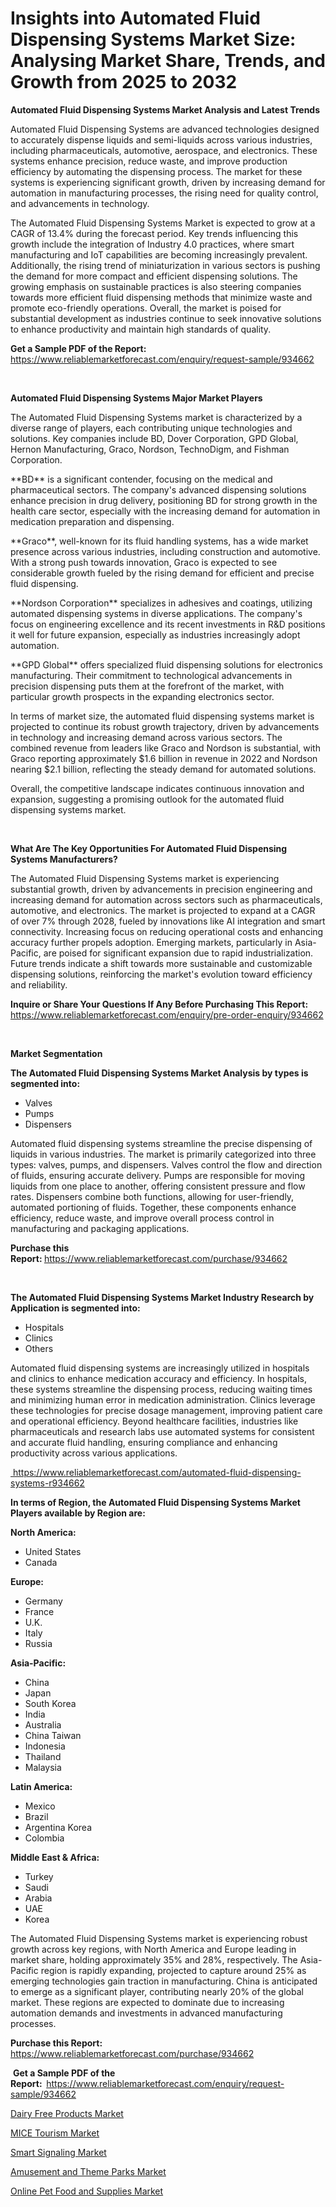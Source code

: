 <p><h1>Insights into Automated Fluid Dispensing Systems Market Size: Analysing Market Share, Trends, and Growth from 2025 to 2032</h1></p><p><strong>Automated Fluid Dispensing Systems Market Analysis and Latest Trends</strong></p>
<p><p>Automated Fluid Dispensing Systems are advanced technologies designed to accurately dispense liquids and semi-liquids across various industries, including pharmaceuticals, automotive, aerospace, and electronics. These systems enhance precision, reduce waste, and improve production efficiency by automating the dispensing process. The market for these systems is experiencing significant growth, driven by increasing demand for automation in manufacturing processes, the rising need for quality control, and advancements in technology.</p><p>The Automated Fluid Dispensing Systems Market is expected to grow at a CAGR of 13.4% during the forecast period. Key trends influencing this growth include the integration of Industry 4.0 practices, where smart manufacturing and IoT capabilities are becoming increasingly prevalent. Additionally, the rising trend of miniaturization in various sectors is pushing the demand for more compact and efficient dispensing solutions. The growing emphasis on sustainable practices is also steering companies towards more efficient fluid dispensing methods that minimize waste and promote eco-friendly operations. Overall, the market is poised for substantial development as industries continue to seek innovative solutions to enhance productivity and maintain high standards of quality.</p></p>
<p><strong>Get a Sample PDF of the Report:&nbsp;</strong> <a href="https://www.reliablemarketforecast.com/enquiry/request-sample/934662?utm_campaign=1890&utm_medium=2&utm_source=Github&utm_content=ia&utm_term=07032025&utm_id=automated-fluid-dispensing-systems">https://www.reliablemarketforecast.com/enquiry/request-sample/934662</a></p>
<p>&nbsp;</p>
<p><strong>Automated Fluid Dispensing Systems Major Market Players</strong></p>
<p><p>The Automated Fluid Dispensing Systems market is characterized by a diverse range of players, each contributing unique technologies and solutions. Key companies include BD, Dover Corporation, GPD Global, Hernon Manufacturing, Graco, Nordson, TechnoDigm, and Fishman Corporation.</p><p>**BD** is a significant contender, focusing on the medical and pharmaceutical sectors. The company's advanced dispensing solutions enhance precision in drug delivery, positioning BD for strong growth in the health care sector, especially with the increasing demand for automation in medication preparation and dispensing.</p><p>**Graco**, well-known for its fluid handling systems, has a wide market presence across various industries, including construction and automotive. With a strong push towards innovation, Graco is expected to see considerable growth fueled by the rising demand for efficient and precise fluid dispensing.</p><p>**Nordson Corporation** specializes in adhesives and coatings, utilizing automated dispensing systems in diverse applications. The company's focus on engineering excellence and its recent investments in R&D positions it well for future expansion, especially as industries increasingly adopt automation.</p><p>**GPD Global** offers specialized fluid dispensing solutions for electronics manufacturing. Their commitment to technological advancements in precision dispensing puts them at the forefront of the market, with particular growth prospects in the expanding electronics sector.</p><p>In terms of market size, the automated fluid dispensing systems market is projected to continue its robust growth trajectory, driven by advancements in technology and increasing demand across various sectors. The combined revenue from leaders like Graco and Nordson is substantial, with Graco reporting approximately $1.6 billion in revenue in 2022 and Nordson nearing $2.1 billion, reflecting the steady demand for automated solutions.</p><p>Overall, the competitive landscape indicates continuous innovation and expansion, suggesting a promising outlook for the automated fluid dispensing systems market.</p></p>
<p>&nbsp;</p>
<p><strong>What Are The Key Opportunities For Automated Fluid Dispensing Systems Manufacturers?</strong></p>
<p><p>The Automated Fluid Dispensing Systems market is experiencing substantial growth, driven by advancements in precision engineering and increasing demand for automation across sectors such as pharmaceuticals, automotive, and electronics. The market is projected to expand at a CAGR of over 7% through 2028, fueled by innovations like AI integration and smart connectivity. Increasing focus on reducing operational costs and enhancing accuracy further propels adoption. Emerging markets, particularly in Asia-Pacific, are poised for significant expansion due to rapid industrialization. Future trends indicate a shift towards more sustainable and customizable dispensing solutions, reinforcing the market's evolution toward efficiency and reliability.</p></p>
<p><strong>Inquire or Share Your Questions If Any Before Purchasing This Report:</strong> <a href="https://www.reliablemarketforecast.com/enquiry/pre-order-enquiry/934662?utm_campaign=1890&utm_medium=2&utm_source=Github&utm_content=ia&utm_term=07032025&utm_id=automated-fluid-dispensing-systems">https://www.reliablemarketforecast.com/enquiry/pre-order-enquiry/934662</a></p>
<p>&nbsp;</p>
<p><strong>Market Segmentation</strong></p>
<p><strong>The Automated Fluid Dispensing Systems Market Analysis by types is segmented into:</strong></p>
<p><ul><li>Valves</li><li>Pumps</li><li>Dispensers</li></ul></p>
<p><p>Automated fluid dispensing systems streamline the precise dispensing of liquids in various industries. The market is primarily categorized into three types: valves, pumps, and dispensers. Valves control the flow and direction of fluids, ensuring accurate delivery. Pumps are responsible for moving liquids from one place to another, offering consistent pressure and flow rates. Dispensers combine both functions, allowing for user-friendly, automated portioning of fluids. Together, these components enhance efficiency, reduce waste, and improve overall process control in manufacturing and packaging applications.</p></p>
<p><strong>Purchase this Report:&nbsp;</strong><a href="https://www.reliablemarketforecast.com/purchase/934662?utm_campaign=1890&utm_medium=2&utm_source=Github&utm_content=ia&utm_term=07032025&utm_id=automated-fluid-dispensing-systems">https://www.reliablemarketforecast.com/purchase/934662</a></p>
<p>&nbsp;</p>
<p><strong>The Automated Fluid Dispensing Systems Market Industry Research by Application is segmented into:</strong></p>
<p><ul><li>Hospitals</li><li>Clinics</li><li>Others</li></ul></p>
<p><p>Automated fluid dispensing systems are increasingly utilized in hospitals and clinics to enhance medication accuracy and efficiency. In hospitals, these systems streamline the dispensing process, reducing waiting times and minimizing human error in medication administration. Clinics leverage these technologies for precise dosage management, improving patient care and operational efficiency. Beyond healthcare facilities, industries like pharmaceuticals and research labs use automated systems for consistent and accurate fluid handling, ensuring compliance and enhancing productivity across various applications.</p></p>
<p><a href="https://www.reliablemarketforecast.com/automated-fluid-dispensing-systems-r934662?utm_campaign=1890&utm_medium=2&utm_source=Github&utm_content=ia&utm_term=07032025&utm_id=automated-fluid-dispensing-systems">&nbsp;https://www.reliablemarketforecast.com/automated-fluid-dispensing-systems-r934662</a></p>
<p><strong>In terms of Region, the Automated Fluid Dispensing Systems Market Players available by Region are:</strong></p>
<p>
    <p> <strong> North America: </strong>
        <ul>
            <li>United States</li>
            <li>Canada</li>
        </ul>
        </p> 
    <p> <strong> Europe: </strong>
        <ul>
            <li>Germany</li>
            <li>France</li>
            <li>U.K.</li>
            <li>Italy</li>
            <li>Russia</li>
        </ul>
        </p> 
    <p> <strong> Asia-Pacific: </strong>
        <ul>
            <li>China</li>
            <li>Japan</li>
            <li>South Korea</li>
            <li>India</li>
            <li>Australia</li>
            <li>China Taiwan</li>
            <li>Indonesia</li>
            <li>Thailand</li>
            <li>Malaysia</li>
        </ul>
        </p> 
    <p> <strong> Latin America: </strong>
        <ul>
            <li>Mexico</li>
            <li>Brazil</li>
            <li>Argentina Korea</li>
            <li>Colombia</li>
        </ul>
        </p> 
    <p> <strong> Middle East & Africa: </strong>
        <ul>
            <li>Turkey</li>
            <li>Saudi</li>
            <li>Arabia</li>
            <li>UAE</li>
            <li>Korea</li>
        </ul>
    </p>
    </p>
<p><p>The Automated Fluid Dispensing Systems market is experiencing robust growth across key regions, with North America and Europe leading in market share, holding approximately 35% and 28%, respectively. The Asia-Pacific region is rapidly expanding, projected to capture around 25% as emerging technologies gain traction in manufacturing. China is anticipated to emerge as a significant player, contributing nearly 20% of the global market. These regions are expected to dominate due to increasing automation demands and investments in advanced manufacturing processes.</p></p>
<p><strong>Purchase this Report: </strong><a href="https://www.reliablemarketforecast.com/purchase/934662?utm_campaign=1890&utm_medium=2&utm_source=Github&utm_content=ia&utm_term=07032025&utm_id=automated-fluid-dispensing-systems">https://www.reliablemarketforecast.com/purchase/934662</a></p>
<p>&nbsp;<strong>Get a Sample PDF of the Report:&nbsp;&nbsp;</strong><a href="https://www.reliablemarketforecast.com/enquiry/request-sample/934662?utm_campaign=1890&utm_medium=2&utm_source=Github&utm_content=ia&utm_term=07032025&utm_id=automated-fluid-dispensing-systems">https://www.reliablemarketforecast.com/enquiry/request-sample/934662</a></p>
<p><strong></strong></p>
<p><p><a href="https://github.com/stunzkocotpv/Market-Research-Report-List-1/blob/main/dairy-free-products-market.md?utm_campaign=1890&utm_medium=2&utm_source=Github&utm_content=ia&utm_term=07032025&utm_id=automated-fluid-dispensing-systems">Dairy Free Products Market</a></p><p><a href="https://github.com/lelahokendo/Market-Research-Report-List-1/blob/main/mice-tourism-market.md?utm_campaign=1890&utm_medium=2&utm_source=Github&utm_content=ia&utm_term=07032025&utm_id=automated-fluid-dispensing-systems">MICE Tourism Market</a></p><p><a href="https://github.com/hatlepigna2s/Market-Research-Report-List-1/blob/main/smart-signaling-market.md?utm_campaign=1890&utm_medium=2&utm_source=Github&utm_content=ia&utm_term=07032025&utm_id=automated-fluid-dispensing-systems">Smart Signaling Market</a></p><p><a href="https://github.com/wantadhagino/Market-Research-Report-List-1/blob/main/amusement-and-theme-parks-market.md?utm_campaign=1890&utm_medium=2&utm_source=Github&utm_content=ia&utm_term=07032025&utm_id=automated-fluid-dispensing-systems">Amusement and Theme Parks Market</a></p><p><a href="https://github.com/lylyparadise/Market-Research-Report-List-6/blob/main/online-pet-food-and-supplies-market.md?utm_campaign=1890&utm_medium=2&utm_source=Github&utm_content=ia&utm_term=07032025&utm_id=automated-fluid-dispensing-systems">Online Pet Food and Supplies Market</a></p></p>